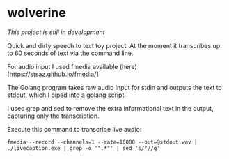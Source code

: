 # wolverine

_This project is still in development_

Quick and dirty speech to text toy project. At the moment it transcribes up to 60 seconds of text via the command line. 

For audio input I used fmedia available (here)[https://stsaz.github.io/fmedia/]  

The Golang program takes raw audio input for stdin and outputs the text to stdout, which I piped into a golang script.

I used grep and sed to remove the extra informational text in the output, capturing only the transcription.   

Execute this command to transcribe live audio:   

```
fmedia --record --channels=1 --rate=16000 --out=@stdout.wav | ./livecaption.exe | grep -o '".*"' | sed 's/"//g'
```

